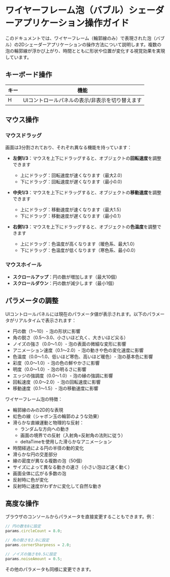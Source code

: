 # ワイヤーフレーム泡（バブル）シェーダーアプリケーション操作ガイド

このドキュメントでは、ワイヤーフレーム（輪郭線のみ）で表現された泡（バブル）の2Dシェーダーアプリケーションの操作方法について説明します。複数の泡の輪郭線が浮かび上がり、時間とともに形状や位置が変化する視覚効果を実現しています。

## キーボード操作

| キー | 機能 |
|------|------|
| H    | UIコントロールパネルの表示/非表示を切り替えます |

## マウス操作

### マウスドラッグ

画面は3分割されており、それぞれ異なる機能を持っています：

- **左側1/3**：マウスを上下にドラッグすると、オブジェクトの**回転速度**を調整できます
  - 上にドラッグ：回転速度が速くなります（最大2.0）
  - 下にドラッグ：回転速度が遅くなります（最小0.0）

- **中央1/3**：マウスを上下にドラッグすると、オブジェクトの**移動速度**を調整できます
  - 上にドラッグ：移動速度が速くなります（最大1.5）
  - 下にドラッグ：移動速度が遅くなります（最小0.1）

- **右側1/3**：マウスを上下にドラッグすると、オブジェクトの**色温度**を調整できます
  - 上にドラッグ：色温度が高くなります（暖色系、最大1.0）
  - 下にドラッグ：色温度が低くなります（寒色系、最小0.0）

### マウスホイール

- **スクロールアップ**：円の数が増加します（最大10個）
- **スクロールダウン**：円の数が減少します（最小1個）

## パラメータの調整

UIコントロールパネルには現在のパラメータ値が表示されます。以下のパラメータがリアルタイムで表示されます：

- 円の数（1〜10）- 泡の形状に影響
- 角の鋭さ（0.5〜3.0、小さいほど丸く、大きいほど尖る）
- ノイズの強さ（0.0〜1.0）- 泡の表面の微細な変形に影響
- アニメーション速度（0.1〜2.0）- 泡の動きや色の変化速度に影響
- 色温度（0.0〜1.0、低いほど寒色、高いほど暖色）- 泡の基本色に影響
- 彩度（0.0〜1.0）- 泡の色の鮮やかさに影響
- 明度（0.0〜1.0）- 泡の明るさに影響
- エッジの強調度（0.0〜1.0）- 泡の縁の強調に影響
- 回転速度（0.0〜2.0）- 泡の回転速度に影響
- 移動速度（0.1〜1.5）- 泡の移動速度に影響

ワイヤーフレーム泡の特徴：
- 輪郭線のみの2D的な表現
- 虹色の線（シャボン玉の輪郭のような効果）
- 滑らかな直線運動と物理的な反射：
  - ランダムな方向への動き
  - 画面の境界での反射（入射角=反射角の法則に従う）
  - deltaTimeを使用した滑らかなアニメーション
- 時間経過による円の半径の動的変化
- 滑らかな円の交差部分
- 線の密度が異なる複数の泡（50個）
- サイズによって異なる動きの速さ（小さい泡ほど速く動く）
- 画面全体に広がる多数の泡
- 反射時に色が変化
- 反射時に速度がわずかに変化して自然な動き

## 高度な操作

ブラウザのコンソールからパラメータを直接変更することもできます。例：

```javascript
// 円の数を8に設定
params.circleCount = 8.0;

// 角の鋭さを2.0に設定
params.cornerSharpness = 2.0;

// ノイズの強さを0.5に設定
params.noiseAmount = 0.5;
```

その他のパラメータも同様に変更できます。
